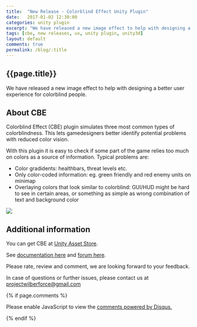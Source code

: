 ```yaml
---
title:  "New Release - Colorblind Effect Unity Plugin"
date:   2017-01-02 12:30:00
categories: unity plugin
excerpt: "We have released a new image effect to help with designing a better user experience for colorblind people."
tags: [cbe, new releases, ux, unity plugin, unity3d]
layout: default
comments: true
permalink: /blog/:title
---
```


## {{page.title}}

We have released a new image effect to help with designing a better user experience for colorblind people.

## About CBE

Colorblind Effect (CBE) plugin simulates three most common types of colorblindness. This lets gamedesigners better identify potential problems with reduced color vision.

With this plugin it is easy to check if some part of the game relies too much on colors as a source of information. 
Typical problems are:

 - Color gradidents: healthbars, threat levels etc.
 - Only color-coded information: eg. green friendly and red enemy units on minimap
 - Overlaying colors that look similar to colorblind: GUI/HUD might be hard to see in certain areas, or something as simple as wrong combination of text and background color

![]({{site.baseurl}}/images/colorblind1.jpg)

## Additional information

You can get CBE at [Unity Asset Store](https://www.assetstore.unity3d.com/en/#!/content/76360).

See [documentation here](https://projectwilberforce.github.io/colorblind/) and [forum here](https://forum.unity3d.com/threads/released-colorblind-image-effect-check-how-colorblind-see-your-game.448971/).

Please rate, review and comment, we are looking forward to your feedback.

In case of questions or further issues, please contact us at <projectwilberforce@gmail.com>

{% if page.comments %}
<div id="disqus_thread"></div>
<script>
var disqus_config = function () {
this.page.url = "{{site.url}}{{ page.url }}"; // <--- use canonical URL
this.page.identifier = "{{ page.id }}";
};
(function() { // DON'T EDIT BELOW THIS LINE
var d = document, s = d.createElement('script');
s.src = '//vaounityplugin.disqus.com/embed.js';
s.setAttribute('data-timestamp', +new Date());
(d.head || d.body).appendChild(s);
})();
</script>

<noscript>Please enable JavaScript to view the <a href="https://disqus.com/?ref_noscript" rel="nofollow">comments powered by Disqus.</a></noscript>
</div>

{% endif %}